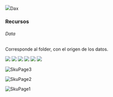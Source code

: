 ![](https://encrypted-tbn0.gstatic.com/images?q=tbn:ANd9GcRcxKRsFbxk1CKo5g9kE7EhC0z1BN3wTKEvzA&usqp=CAU)Dax

### Recursos
###### Data
Corresponde al folder, con el origen de los datos.



![](https://img.shields.io/github/stars/pandao/editor.md.svg) ![](https://img.shields.io/github/forks/pandao/editor.md.svg) ![](https://img.shields.io/github/tag/pandao/editor.md.svg) ![](https://img.shields.io/github/release/pandao/editor.md.svg) ![](https://img.shields.io/github/issues/pandao/editor.md.svg) ![](https://img.shields.io/bower/v/editor.md.svg)



![SkuPage3](https://github.com/JhonnFy/Power-Bi-DAX5/assets/97255802/50da30ff-fac7-4e87-8fe7-727934933821)


![SkuPage2](https://github.com/JhonnFy/Power-Bi-DAX5/assets/97255802/2955b5df-27bf-4000-b474-ab19419df410)


![SkuPage1](https://github.com/JhonnFy/Power-Bi-DAX5/assets/97255802/5f04e56a-ffc7-4e3e-a366-47c7cc43a75e)

